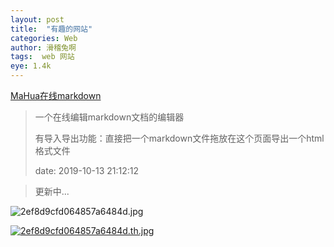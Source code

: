```yaml
---
layout: post
title:  "有趣的网站"
categories: Web
author: 滑稽兔啊
tags:  web 网站 
eye: 1.4k
---
```



[MaHua在线markdown](http://mahua.jser.me/)

> 一个在线编辑markdown文档的编辑器
>
> 有导入导出功能：直接把一个markdown文件拖放在这个页面导出一个html格式文件
>
> date:  2019-10-13 21:12:12





> 更新中...

![2ef8d9cfd064857a6484d.jpg](https://miao.su/images/2016/01/29/2ef8d9cfd064857a6484d.jpg)

[![2ef8d9cfd064857a6484d.th.jpg](https://miao.su/images/2016/01/29/2ef8d9cfd064857a6484d.th.jpg)](https://miao.su/image/bQ1a)